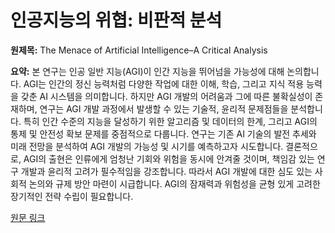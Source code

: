 # 인공지능의 위협: 비판적 분석

**원제목:** The Menace of Artificial Intelligence–A Critical Analysis

**요약:** 본 연구는 인공 일반 지능(AGI)이 인간 지능을 뛰어넘을 가능성에 대해 논의합니다. AGI는 인간의 정신 능력처럼 다양한 작업에 대한 이해, 학습, 그리고 지식 적용 능력을 갖춘 AI 시스템을 의미합니다.  하지만 AGI 개발의 어려움과 그에 따른 불확실성이 존재하며,  연구는 AGI 개발 과정에서 발생할 수 있는 기술적, 윤리적 문제점들을 분석합니다.  특히 인간 수준의 지능을 달성하기 위한 알고리즘 및 데이터의 한계,  그리고 AGI의 통제 및 안전성 확보 문제를 중점적으로 다룹니다.  연구는  기존 AI 기술의 발전 추세와 미래 전망을 분석하여 AGI 개발의 가능성 및 시기를 예측하고자 시도합니다.  결론적으로, AGI의 출현은 인류에게 엄청난 기회와 위험을 동시에 안겨줄 것이며,  책임감 있는 연구 개발과 윤리적 고려가 필수적임을 강조합니다.  따라서 AGI 개발에 대한 심도 있는 사회적 논의와  규제 방안 마련이 시급합니다.  AGI의 잠재력과 위험성을 균형 있게 고려한  장기적인 전략 수립이  필요합니다.

[원문 링크](https://ieeexplore.ieee.org/abstract/document/11064242/)
